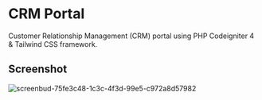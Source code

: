 # CRM Portal
 Customer Relationship Management (CRM) portal using PHP Codeigniter 4 & Tailwind CSS framework.

## Screenshot
![screenbud-75fe3c48-1c3c-4f3d-99e5-c972a8d57982](https://user-images.githubusercontent.com/91176669/147855933-cd2575b4-e4c1-4445-8dff-b9fa6f0e5f94.png)
